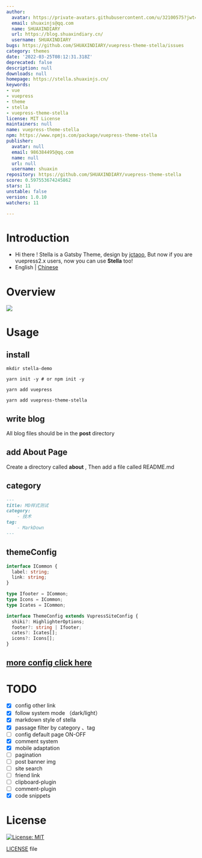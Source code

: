 ```yaml
---
author:
  avatar: https://private-avatars.githubusercontent.com/u/32100575?jwt=eyJhbGciOiJIUzI1NiIsInR5cCI6IkpXVCJ9.eyJpc3MiOiJnaXRodWIuY29tIiwiYXVkIjoicmF3LmdpdGh1YnVzZXJjb250ZW50LmNvbSIsImtleSI6ImtleTEiLCJleHAiOjE3MzQ2NTU1NjAsIm5iZiI6MTczNDY1NDM2MCwicGF0aCI6Ii91LzMyMTAwNTc1In0.ZnWtnluGet-yjEyJHbcgzfdiJjSNhFTue3yj3MgHZzw&v=4
  email: shuaxinjs@qq.com
  name: SHUAXINDIARY
  url: https://blog.shuaxindiary.cn/
  username: SHUAXINDIARY
bugs: https://github.com/SHUAXINDIARY/vuepress-theme-stella/issues
category: themes
date: '2022-03-25T08:12:31.318Z'
deprecated: false
description: null
downloads: null
homepage: https://stella.shuaxinjs.cn/
keywords:
- vue
- vuepress
- theme
- stella
- vuepress-theme-stella
license: MIT License
maintainers: null
name: vuepress-theme-stella
npm: https://www.npmjs.com/package/vuepress-theme-stella
publisher:
  avatar: null
  email: 986384495@qq.com
  name: null
  url: null
  username: shuaxin
repository: https://github.com/SHUAXINDIARY/vuepress-theme-stella
score: 0.597553674245862
stars: 11
unstable: false
version: 1.0.10
watchers: 11

---
```


# Introduction
- Hi there ! Stella is a Gatsby Theme, design by [jctaoo](https://github.com/jctaoo), But now if you are vuepress2.x users, now you can use **Stella** too!
- English | [Chinese](./README_CN.md)
# Overview
![](./stella_cover.png)

# Usage

## install

```shell
mkdir stella-demo

yarn init -y # or npm init -y

yarn add vuepress

yarn add vuepress-theme-stella
```

## write blog
All blog files should be in the **post** directory

## add About Page
Create a directory called **about** , Then add a file called README.md

## category

```md
---
title: MD样式测试
category:
    - 技术
tag:
    - MarkDown
---
```

## themeConfig
```ts
interface ICommon {
  label: string;
  link: string;
}

type Ifooter = ICommon;
type Icons = ICommon;
type Icates = ICommon;

interface ThemeConfig extends VupressSiteConfig {
  shiki?: HighlighterOptions;
  footer?: string | Ifooter;
  cates?: Icates[];
  icons?: Icons[];
}
```

## [more config click here](https://stella.shuaxinjs.cn/about/)


<!-- # Feature -->

# TODO
- [x] config other link
- [x] follow system mode （dark/light）
- [x] markdown style of stella
- [x] passage filter by category 、tag
- [ ] config default page ON-OFF
- [x] comment system
- [x] mobile adaptation
- [ ] pagination
- [ ] post banner img
- [ ] site search
- [ ] friend link
- [ ] clipboard-plugin
- [ ] comment-plugin
- [X] code snippets

# License
[![License: MIT](https://img.shields.io/badge/License-0BSD-yellow.svg)](https://opensource.org/licenses/0BSD)


[LICENSE](https://github.com/SHUAXINDIARY/vuepress-theme-stella/blob/main/LICENSE) file
